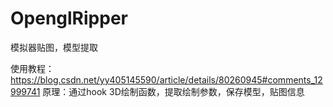 # OpenglRipper
模拟器贴图，模型提取  


使用教程：https://blog.csdn.net/yy405145590/article/details/80260945#comments_12999741
原理：通过hook 3D绘制函数，提取绘制参数，保存模型，贴图信息
